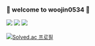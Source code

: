 ### :seedling: welcome to woojin0534 :seedling:

<img src="https://img.shields.io/badge/C-40AEF0?style=plastic&logo==appveyer&logoColor=white"/> <img src="https://img.shields.io/badge/JAVA-FF0000?style=plastic&logo==appveyer&logoColor=white"/> <img src="https://img.shields.io/badge/Python-ECD53F?style=plastic&logo=appveyer&logoColor=white"/>
<br><br>
[![Solved.ac
프로필](http://mazassumnida.wtf/api/v2/generate_badge?boj=jimmy0534)](https://solved.ac/jimmy0534)
